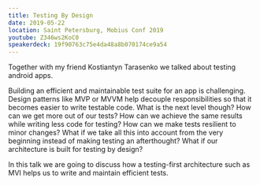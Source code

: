 ```yaml
---
title: Testing By Design
date: 2019-05-22
location: Saint Petersburg, Mobius Conf 2019
youtube: Z346ws2KoC0
speakerdeck: 19f90763c75e4da48a8b070174ce9a54
---
```

Together with my friend Kostiantyn Tarasenko we talked about testing android apps.

Building an efficient and maintainable test suite for an app is challenging. Design patterns like MVP or MVVM help decouple responsibilities so that it becomes easier to write testable code. What is the next level though? How can we get more out of our tests? How can we achieve the same results while writing less code for testing? How can we make tests resilient to minor changes? What if we take all this into account from the very beginning instead of making testing an afterthought? What if our architecture is built for testing by design?

In this talk we are going to discuss how a testing-first architecture such as MVI helps us to write and maintain efficient tests.
